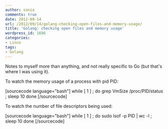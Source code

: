 ```yaml
---
author: sonia
comments: true
date: 2012-09-14
url: /2012/09/14/golang-checking-open-files-and-memory-usage/
title: 'Golang: checking open files and memory usage'
wordpress_id: 1696
categories:
- Linux
tags:
- Golang
---
```


Notes to myself more than anything, and not really specific to Go (but that's where I was using it).

To watch the memory usage of a process with pid PID:

[sourcecode language="bash"]
while [ 1 ] ; do
  grep VmSize  /proc/PID/status ; sleep 10
done
[/sourcecode]

To watch the number of file descriptors being used:

[sourcecode language="bash"]
while [ 1 ] ; do
  sudo lsof -p PID | wc -l ; sleep 10
done
[/sourcecode]
